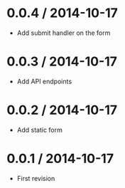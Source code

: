 
0.0.4 / 2014-10-17
==================
 * Add submit handler on the form

0.0.3 / 2014-10-17
==================
 * Add API endpoints

0.0.2 / 2014-10-17
==================
 * Add static form

0.0.1 / 2014-10-17
==================
 * First revision
